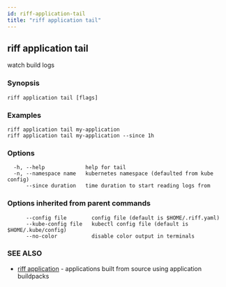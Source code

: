 ```yaml
---
id: riff-application-tail
title: "riff application tail"
---
```

## riff application tail

watch build logs

### Synopsis

<todo>

```
riff application tail [flags]
```

### Examples

```
riff application tail my-application
riff application tail my-application --since 1h
```

### Options

```
  -h, --help             help for tail
  -n, --namespace name   kubernetes namespace (defaulted from kube config)
      --since duration   time duration to start reading logs from
```

### Options inherited from parent commands

```
      --config file        config file (default is $HOME/.riff.yaml)
      --kube-config file   kubectl config file (default is $HOME/.kube/config)
      --no-color           disable color output in terminals
```

### SEE ALSO

* [riff application](riff_application.md)	 - applications built from source using application buildpacks

